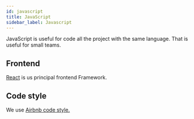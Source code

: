 ```yaml
---
id: javascript
title: JavaScript
sidebar_label: Javascript
---
```


JavaScript is useful for code all the project with the same language. That is useful for small teams.

## Frontend

[React](react.md) is us principal frontend Framework.

## Code style

We use [Airbnb code style.](https://github.com/airbnb/javascript)
